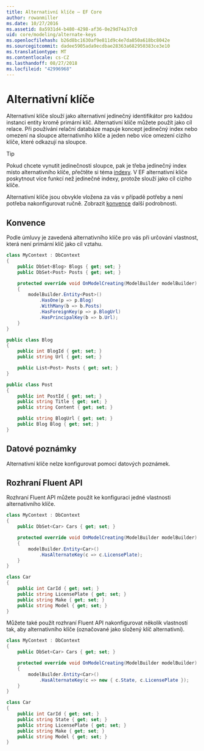 ```yaml
---
title: Alternativní klíče – EF Core
author: rowanmiller
ms.date: 10/27/2016
ms.assetid: 8a5931d4-b480-4298-af36-0e29d74a37c0
uid: core/modeling/alternate-keys
ms.openlocfilehash: b26d8bc1630af9e811d9c4e7da850a618bc8042e
ms.sourcegitcommit: dadee5905ada9ecdbae28363a682950383ce3e10
ms.translationtype: MT
ms.contentlocale: cs-CZ
ms.lasthandoff: 08/27/2018
ms.locfileid: "42996968"
---
```

# <a name="alternate-keys"></a>Alternativní klíče

Alternativní klíče slouží jako alternativní jedinečný identifikátor pro každou instanci entity kromě primární klíč. Alternativní klíče můžete použít jako cíl relace. Při používání relační databáze mapuje koncept jedinečný index nebo omezení na sloupce alternativního klíče a jeden nebo více omezení cizího klíče, které odkazují na sloupce.

> [!TIP]  
> Pokud chcete vynutit jedinečnosti sloupce, pak je třeba jedinečný index místo alternativního klíče, přečtěte si téma [indexy](indexes.md). V EF alternativní klíče poskytnout více funkcí než jedinečné indexy, protože slouží jako cíl cizího klíče.

Alternativní klíče jsou obvykle vložena za vás v případě potřeby a není potřeba nakonfigurovat ručně. Zobrazit [konvence](#conventions) další podrobnosti.

## <a name="conventions"></a>Konvence

Podle úmluvy je zavedená alternativního klíče pro vás při určování vlastnost, která není primární klíč jako cíl vztahu.

<!-- [!code-csharp[Main](samples/core/Modeling/Conventions/Samples/AlternateKey.cs?highlight=12)] -->
``` csharp
class MyContext : DbContext
{
    public DbSet<Blog> Blogs { get; set; }
    public DbSet<Post> Posts { get; set; }

    protected override void OnModelCreating(ModelBuilder modelBuilder)
    {
        modelBuilder.Entity<Post>()
            .HasOne(p => p.Blog)
            .WithMany(b => b.Posts)
            .HasForeignKey(p => p.BlogUrl)
            .HasPrincipalKey(b => b.Url);
    }
}

public class Blog
{
    public int BlogId { get; set; }
    public string Url { get; set; }

    public List<Post> Posts { get; set; }
}

public class Post
{
    public int PostId { get; set; }
    public string Title { get; set; }
    public string Content { get; set; }

    public string BlogUrl { get; set; }
    public Blog Blog { get; set; }
}
```

## <a name="data-annotations"></a>Datové poznámky

Alternativní klíče nelze konfigurovat pomocí datových poznámek.

## <a name="fluent-api"></a>Rozhraní Fluent API

Rozhraní Fluent API můžete použít ke konfiguraci jedné vlastnosti alternativního klíče.

<!-- [!code-csharp[Main](samples/core/Modeling/FluentAPI/Samples/AlternateKeySingle.cs?highlight=7,8)] -->
``` csharp
class MyContext : DbContext
{
    public DbSet<Car> Cars { get; set; }

    protected override void OnModelCreating(ModelBuilder modelBuilder)
    {
        modelBuilder.Entity<Car>()
            .HasAlternateKey(c => c.LicensePlate);
    }
}

class Car
{
    public int CarId { get; set; }
    public string LicensePlate { get; set; }
    public string Make { get; set; }
    public string Model { get; set; }
}
```

Můžete také použít rozhraní Fluent API nakonfigurovat několik vlastností tak, aby alternativního klíče (označované jako složený klíč alternativní).

<!-- [!code-csharp[Main](samples/core/Modeling/FluentAPI/Samples/AlternateKeyComposite.cs?highlight=7,8)] -->
``` csharp
class MyContext : DbContext
{
    public DbSet<Car> Cars { get; set; }

    protected override void OnModelCreating(ModelBuilder modelBuilder)
    {
        modelBuilder.Entity<Car>()
            .HasAlternateKey(c => new { c.State, c.LicensePlate });
    }
}

class Car
{
    public int CarId { get; set; }
    public string State { get; set; }
    public string LicensePlate { get; set; }
    public string Make { get; set; }
    public string Model { get; set; }
}
```

